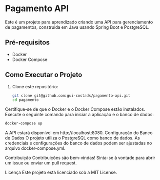 # Pagamento API

Este é um projeto para aprendizado criando uma API para gerenciamento de pagamentos, construída em Java usando Spring Boot e PostgreSQL.

## Pré-requisitos

- Docker
- Docker Compose

## Como Executar o Projeto

1. Clone este repositório:

   ```bash
   git clone git@github.com:gui-costads/pagamento-api.git
   cd pagamento
   ```

Certifique-se de que o Docker e o Docker Compose estão instalados.
Execute o seguinte comando para iniciar a aplicação e o banco de dados:

```bash
docker-compose up
```

A API estará disponível em http://localhost:8080.
Configuração do Banco de Dados
O projeto utiliza o PostgreSQL como banco de dados. As credenciais e configurações do banco de dados podem ser ajustadas no arquivo docker-compose.yml.

Contribuição
Contribuições são bem-vindas! Sinta-se à vontade para abrir um issue ou enviar um pull request.

Licença
Este projeto está licenciado sob a MIT License.